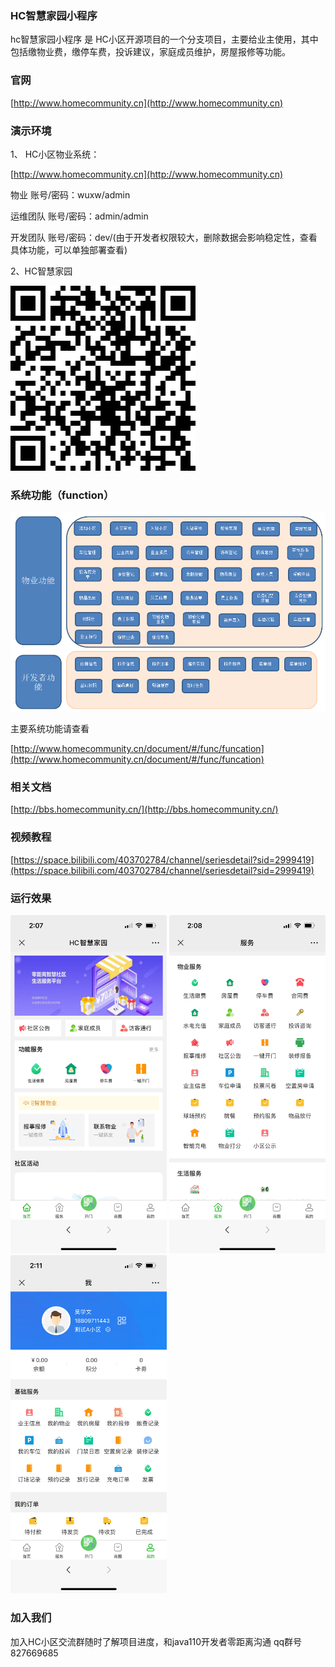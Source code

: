 ### HC智慧家园小程序

hc智慧家园小程序 是 HC小区开源项目的一个分支项目，主要给业主使用，其中包括缴物业费，缴停车费，投诉建议，家庭成员维护，房屋报修等功能。

### 官网

[http://www.homecommunity.cn](http://www.homecommunity.cn)

### 演示环境

1、 HC小区物业系统：

[http://www.homecommunity.cn](http://www.homecommunity.cn)

物业 账号/密码：wuxw/admin

运维团队 账号/密码：admin/admin

开发团队 账号/密码：dev/(由于开发者权限较大，删除数据会影响稳定性，查看具体功能，可以单独部署查看)

2、HC智慧家园

![image](doc/readme/qrcode.png)



### 系统功能（function） 

   ![image](doc/readme/hc_function.png)
   
   主要系统功能请查看
     
   [http://www.homecommunity.cn/document/#/func/funcation](http://www.homecommunity.cn/document/#/func/funcation)

### 相关文档

[http://bbs.homecommunity.cn/](http://bbs.homecommunity.cn/)

### 视频教程

[https://space.bilibili.com/403702784/channel/seriesdetail?sid=2999419](https://space.bilibili.com/403702784/channel/seriesdetail?sid=2999419)

### 运行效果
<img src="/doc/readme/index.jpg" width="250px"/>
<img src="/doc/readme/service.jpg" width="250px"/>
<img src="/doc/readme/my.jpg" width="250px"/>

### 加入我们

加入HC小区交流群随时了解项目进度，和java110开发者零距离沟通 qq群号 827669685
